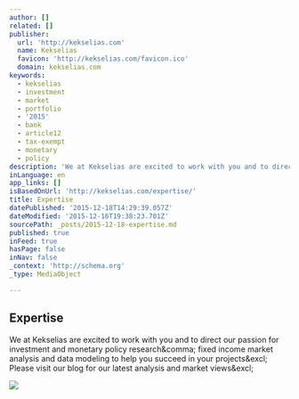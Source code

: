 ```yaml
---
author: []
related: []
publisher:
  url: 'http://kekselias.com'
  name: Kekselias
  favicon: 'http://kekselias.com/favicon.ico'
  domain: kekselias.com
keywords:
  - kekselias
  - investment
  - market
  - portfolio
  - '2015'
  - bank
  - article12
  - tax-exempt
  - monetary
  - policy
description: 'We at Kekselias are excited to work with you and to direct our passion for investment and monetary policy research, fixed income market analysis and data modeling to help you succeed in your projects! Please visit our blog for our latest analysis and market views!'
inLanguage: en
app_links: []
isBasedOnUrl: 'http://kekselias.com/expertise/'
title: Expertise
datePublished: '2015-12-18T14:29:39.057Z'
dateModified: '2015-12-16T19:38:23.701Z'
sourcePath: _posts/2015-12-18-expertise.md
published: true
inFeed: true
hasPage: false
inNav: false
_context: 'http://schema.org'
_type: MediaObject

---
```

<article style=""><h1>Expertise</h1><p>We at Kekselias are excited to work with you and to direct our passion for investment and monetary policy research&amp;comma; fixed income market analysis and data modeling to help you succeed in your projects&amp;excl; Please visit our blog for our latest analysis and market views&amp;excl;</p><img src="http://kekselias.com/content/uploads/2015/12/services_page.jpg" /></article>